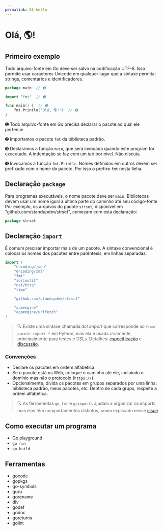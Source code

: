 ```yaml
---
permalink: 01-hello
---
```


# Olá, 🌎!

## Primeiro exemplo

Todo arquivo-fonte em Go deve ser salvo na codificação UTF-8. Isso permite usar caracteres Unicode em qualquer lugar que a sintaxe permita: strings, comentários e identificadores.

```go
package main  // ➊

import "fmt"  // ➋

func main() {  // ➌
	fmt.Println("Olá, 🌎!")  // ➍
}
```

➊ Todo arquivo-fonte em Go precisa declarar o pacote ao qual ele pertence. 

➋ Importamos o pacote `fmt` da biblioteca padrão.

➌ Declaramos a função `main`, que será invocada quando este program for executado. A indentação se faz com um tab por nível. Não discuta.

➍ Invocamos a função `fmt.Println`. Nomes definidos em outros devem ser prefixado com o nome do pacote. Por isso o prefixo `fmt` nesta linha.


## Declaração `package`

Para programas executáveis, o nome pacote deve ser `main`. Bibliotecas devem usar um nome igual à última parte do caminho até seu código-fonte. Por exemplo, os arquivos do pacote `strset`, disponível em "github.com/standupdev/strset", começam com esta declaração:

```go
package strset
```

## Declaração `import`

É comum precisar importar mais de um pacote. A sintaxe convencional é colocar os nomes dos pacotes entre parêntesis, em linhas separadas:

```go
import (
    "encoding/json"
    "encoding/xml"
    "fmt"
    "io/ioutil"
    "net/http"
    "time"

    "github.com/standupdev/strset"

    "appengine"
    "appengine/urlfetch"
)
```

> 🔍 Existe uma sintaxe chamada *dot import* que corresponde ao `from pacote import *` em Python, mas ela é usada raramente, principalmente para testes e DSLs. Detalhes: [especificação](https://golang.org/ref/spec#Import_declarations) e [discussão](https://github.com/golang/lint/issues/179).


### Convenções

- Declare os pacotes em ordem alfabética.
- Se o pacote está na Web, coloque o caminho até ele, incluindo o domínio mas não o protocolo (`https://`)
- Opcionalmente, divida os pacotes em grupos separados por uma linha: biblioteca padrão, meus pacotes, etc. Dentro de cada grupo, respeite a ordem alfabética.

> 🔍 As ferramentas `go fmt` e `goimports` ajudam a organizar os imports, mas elas têm comportamentos distintos, como explicado nesse [issue](https://github.com/golang/go/issues/8963).


## Como executar um programa

- Go playground
- `go run`
- `go build`

## Ferramentas

- gocode
- gopkgs
- go-symbols
- guru
- gorename
- dlv
- godef
- godoc
- goreturns
- golint

